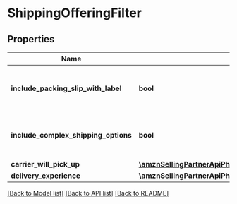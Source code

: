 # ShippingOfferingFilter

## Properties
Name | Type | Description | Notes
------------ | ------------- | ------------- | -------------
**include_packing_slip_with_label** | **bool** | When true, include a packing slip with the label. | [optional] 
**include_complex_shipping_options** | **bool** | When true, include complex shipping options. | [optional] 
**carrier_will_pick_up** | [**\amznSellingPartnerApiPhpSdk\MerchantFulfillmentV0\Model\CarrierWillPickUpOption**](CarrierWillPickUpOption.md) |  | [optional] 
**delivery_experience** | [**\amznSellingPartnerApiPhpSdk\MerchantFulfillmentV0\Model\DeliveryExperienceOption**](DeliveryExperienceOption.md) |  | [optional] 

[[Back to Model list]](../../README.md#documentation-for-models) [[Back to API list]](../../README.md#documentation-for-api-endpoints) [[Back to README]](../../README.md)

